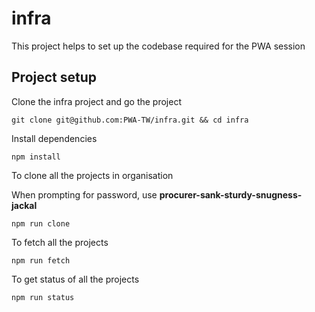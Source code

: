 # infra

This project helps to set up the codebase required for the PWA session

## Project setup

Clone the infra project and go the project

```
git clone git@github.com:PWA-TW/infra.git && cd infra
```

Install dependencies
```
npm install
```

To clone all the projects in organisation

When prompting for password, use **procurer-sank-sturdy-snugness-jackal**

```
npm run clone
```


To fetch all the projects

```
npm run fetch
```

To get status of all the projects

```
npm run status
```
